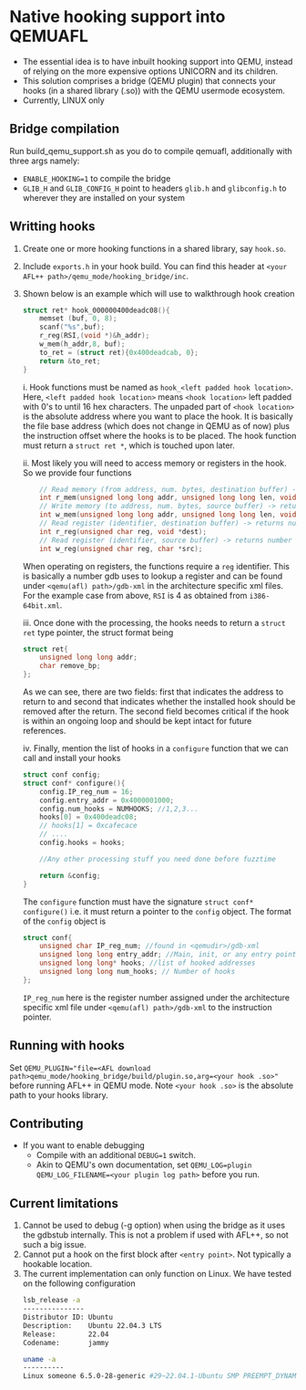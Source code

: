 # Native hooking support into QEMUAFL
* The essential idea is to have inbuilt hooking support into QEMU, instead of relying on the more expensive options UNICORN and its children.
* This solution comprises a bridge (QEMU plugin) that connects your hooks (in a shared library (.so)) with the QEMU usermode ecosystem.
* Currently, LINUX only

## Bridge compilation
Run build_qemu_support.sh as you do to compile qemuafl, additionally with three args namely:
* `ENABLE_HOOKING=1` to compile the bridge
* `GLIB_H` and `GLIB_CONFIG_H` point to headers `glib.h` and `glibconfig.h` to wherever they are installed on your system

## Writting hooks
1. Create one or more hooking functions in a shared library, say `hook.so`.
2. Include `exports.h` in your hook build. You can find this header at `<your AFL++ path>/qemu_mode/hooking_bridge/inc`.
3. Shown below is an example which will use to walkthrough hook creation
    ```C
    struct ret* hook_000000400deadc08(){ 
        memset (buf, 0, 8);
        scanf("%s",buf);
        r_reg(RSI,(void *)&h_addr);
        w_mem(h_addr,8, buf);
        to_ret = (struct ret){0x400deadcab, 0};
        return &to_ret;
    }
    ```
    i. Hook functions must be named as `hook_<left padded hook location>`. Here, `<left padded hook location>` means `<hook location>` left padded with 0's to until 16 hex characters. The unpaded part of `<hook location>` is the absolute address where you want to place the hook. It is basically the file base address (which does not change in QEMU as of now) plus the instruction offset where the hooks is to be placed. The hook function must return a `struct ret *`, which is touched upon later.

    ii. Most likely you will need to access memory or registers in the hook. So we provide four functions
    ```C
        // Read memory (from address, num. bytes, destination buffer) -> returns 0 on success
        int r_mem(unsigned long long addr, unsigned long long len, void *dest);
        // Write memory (to address, num. bytes, source buffer) -> returns 0 on success
        int w_mem(unsigned long long addr, unsigned long long len, void *src);
        // Read register (identifier, destination buffer) -> returns number of bytes read
        int r_reg(unsigned char reg, void *dest);
        // Read register (identifier, source buffer) -> returns number of bytes written
        int w_reg(unsigned char reg, char *src);
    ```
    When operating on registers, the functions require a `reg` identifier. This is basically a number gdb uses to lookup a register and can be found under `<qemu(afl) path>/gdb-xml` in the architecture specific xml files. For the example case from above, `RSI` is 4 as obtained from `i386-64bit.xml`.

    iii. Once done with the processing, the hooks needs to return a `struct ret` type pointer, the struct format being
    ```C
    struct ret{
        unsigned long long addr;
        char remove_bp;
    };
    ```
    As we can see, there are two fields: first that indicates the address to return to and second that indicates whether the installed hook should be removed after the return. The second field becomes critical if the hook is within an ongoing loop and should be kept intact for future references.

    iv. Finally, mention the list of hooks in a `configure` function that we can call and install your hooks
    ```C
    struct conf config;
    struct conf* configure(){
        config.IP_reg_num = 16;
        config.entry_addr = 0x4000001000;
        config.num_hooks = NUMHOOKS; //1,2,3...
        hooks[0] = 0x400deadc08;
        // hooks[1] = 0xcafecace
        // ....
        config.hooks = hooks;

        //Any other processing stuff you need done before fuzztime

        return &config;
    }
    ``` 
    The `configure` function must have the signature `struct conf* configure()` i.e. it must return a pointer to the `config` object. The format of the `config` object is
    ```C
    struct conf{
        unsigned char IP_reg_num; //found in <qemudir>/gdb-xml
        unsigned long long entry_addr; //Main, init, or any entry point that is executed by QEMU prior to hooking targets
        unsigned long long* hooks; //list of hooked addresses
        unsigned long long num_hooks; // Number of hooks
    };
    ```
    `IP_reg_num` here is the register number assigned under the architecture specific xml file under `<qemu(afl) path>/gdb-xml` to the instruction pointer.

## Running with hooks
Set `QEMU_PLUGIN="file=<AFL download path>qemu_mode/hooking_bridge/build/plugin.so,arg=<your hook .so>"` before running AFL++ in QEMU mode. Note `<your hook .so>` is the absolute path to your hooks library. 

## Contributing
* If you want to enable debugging
    * Compile with an additional `DEBUG=1` switch.
    * Akin to QEMU's own documentation, set `QEMU_LOG=plugin QEMU_LOG_FILENAME=<your plugin log path>` before you run.

## Current limitations
1. Cannot be used to debug (-g option) when using the bridge as it uses the gdbstub internally. This is not a problem if used with AFL++, so not such a big issue.
2. Cannot put a hook on the first block after `<entry point>`. Not typically a hookable location.
3. The current implementation can only function on Linux. We have tested on the following configuration
    ```Bash
    lsb_release -a
    ---------------
    Distributor ID: Ubuntu
    Description:    Ubuntu 22.04.3 LTS
    Release:        22.04
    Codename:       jammy
    ```
    ```Bash
    uname -a
    ----------
    Linux someone 6.5.0-28-generic #29~22.04.1-Ubuntu SMP PREEMPT_DYNAMIC Thu Apr  4 14:39:20 UTC 2 x86_64 x86_64 x86_64 GNU/Linux
    ```
